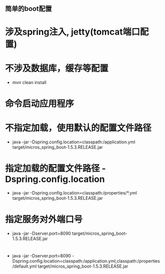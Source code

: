 ## 简单的boot配置
# 涉及spring注入, jetty(tomcat端口配置)
# 不涉及数据库，缓存等配置
* mvn clean install

# 命令启动应用程序
#  不指定加载，使用默认的配置文件路径
* java -jar -Dspring.config.location=classpath:/application.yml target/micros_spring_boot-1.5.3.RELEASE.jar

#  指定加载的配置文件路径 -Dspring.config.location
* java -jar -Dspring.config.location=classpath:/properties/*.yml target/micros_spring_boot-1.5.3.RELEASE.jar
# 指定服务对外端口号
* java -jar -Dserver.port=8090 target/micros_spring_boot-1.5.3.RELEASE.jar
# 
* java -jar -Dserver.port=8090 -Dspring.config.location=classpath:/application.yml,classpath:/properties/default.yml target/micros_spring_boot-1.5.3.RELEASE.jar
